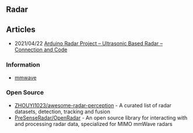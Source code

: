 ## Radar 


## Articles
- 2021/04/22 [Arduino Radar Project – Ultrasonic Based Radar – Connection and Code](https://robu.in/arduino-radar-project-ultrasonic-based-radar-connection-and-code/)


### Information
- [mmwave](https://openradar.readthedocs.io/en/latest/)



### Open Source
- [ZHOUYI1023/awesome-radar-perception](https://github.com/ZHOUYI1023/awesome-radar-perception) - A curated list of radar datasets, detection, tracking and fusion
- [PreSenseRadar/OpenRadar](https://github.com/PreSenseRadar/OpenRadar) - An open source library for interacting with and processing radar data, specialized for MIMO mmWave radars
